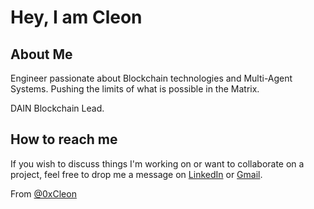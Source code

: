 <!--suppress HtmlDeprecatedAttribute -->

# Hey, I am Cleon 

## About Me 

Engineer passionate about Blockchain technologies and Multi-Agent Systems. Pushing the limits of what is possible in the Matrix. 

DAIN Blockchain Lead.

## How to reach me

If you wish to discuss things I'm working on or want to collaborate on a project, feel free to drop me a message on [LinkedIn](https://www.linkedin.com/in/carlos-martin-leon/) or [Gmail](mailto:martinleoncarlos1@gmail.com).


From [@0xCleon](https://github.com/cleon30)

